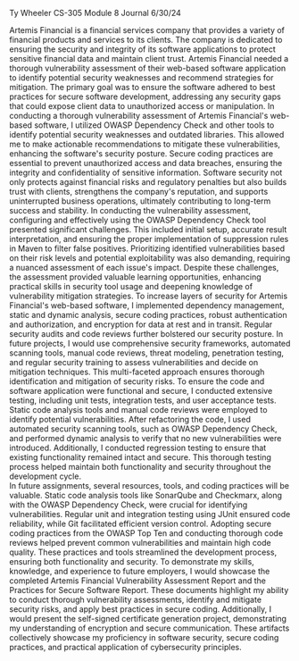 Ty Wheeler
CS-305
Module 8 Journal
6/30/24

Artemis Financial is a financial services company that provides a variety of financial products and services to its clients. The company is dedicated to ensuring the security and integrity of its software applications to protect sensitive financial data and maintain client trust. Artemis Financial needed a thorough vulnerability assessment of their web-based software application to identify potential security weaknesses and recommend strategies for mitigation. The primary goal was to ensure the software adhered to best practices for secure software development, addressing any security gaps that could expose client data to unauthorized access or manipulation.
	In conducting a thorough vulnerability assessment of Artemis Financial's web-based software, I utilized OWASP Dependency Check and other tools to identify potential security weaknesses and outdated libraries. This allowed me to make actionable recommendations to mitigate these vulnerabilities, enhancing the software's security posture. Secure coding practices are essential to prevent unauthorized access and data breaches, ensuring the integrity and confidentiality of sensitive information. Software security not only protects against financial risks and regulatory penalties but also builds trust with clients, strengthens the company's reputation, and supports uninterrupted business operations, ultimately contributing to long-term success and stability.
	In conducting the vulnerability assessment, configuring and effectively using the OWASP Dependency Check tool presented significant challenges. This included initial setup, accurate result interpretation, and ensuring the proper implementation of suppression rules in Maven to filter false positives. Prioritizing identified vulnerabilities based on their risk levels and potential exploitability was also demanding, requiring a nuanced assessment of each issue's impact. Despite these challenges, the assessment provided valuable learning opportunities, enhancing practical skills in security tool usage and deepening knowledge of vulnerability mitigation strategies.
	To increase layers of security for Artemis Financial's web-based software, I implemented dependency management, static and dynamic analysis, secure coding practices, robust authentication and authorization, and encryption for data at rest and in transit. Regular security audits and code reviews further bolstered our security posture. In future projects, I would use comprehensive security frameworks, automated scanning tools, manual code reviews, threat modeling, penetration testing, and regular security training to assess vulnerabilities and decide on mitigation techniques. This multi-faceted approach ensures thorough identification and mitigation of security risks.
	To ensure the code and software application were functional and secure, I conducted extensive testing, including unit tests, integration tests, and user acceptance tests. Static code analysis tools and manual code reviews were employed to identify potential vulnerabilities. After refactoring the code, I used automated security scanning tools, such as OWASP Dependency Check, and performed dynamic analysis to verify that no new vulnerabilities were introduced. Additionally, I conducted regression testing to ensure that existing functionality remained intact and secure. This thorough testing process helped maintain both functionality and security throughout the development cycle.	
	In future assignments, several resources, tools, and coding practices will be valuable. Static code analysis tools like SonarQube and Checkmarx, along with the OWASP Dependency Check, were crucial for identifying vulnerabilities. Regular unit and integration testing using JUnit ensured code reliability, while Git facilitated efficient version control. Adopting secure coding practices from the OWASP Top Ten and conducting thorough code reviews helped prevent common vulnerabilities and maintain high code quality. These practices and tools streamlined the development process, ensuring both functionality and security.
	To demonstrate my skills, knowledge, and experience to future employers, I would showcase the completed Artemis Financial Vulnerability Assessment Report and the Practices for Secure Software Report. These documents highlight my ability to conduct thorough vulnerability assessments, identify and mitigate security risks, and apply best practices in secure coding. Additionally, I would present the self-signed certificate generation project, demonstrating my understanding of encryption and secure communication. These artifacts collectively showcase my proficiency in software security, secure coding practices, and practical application of cybersecurity principles.
